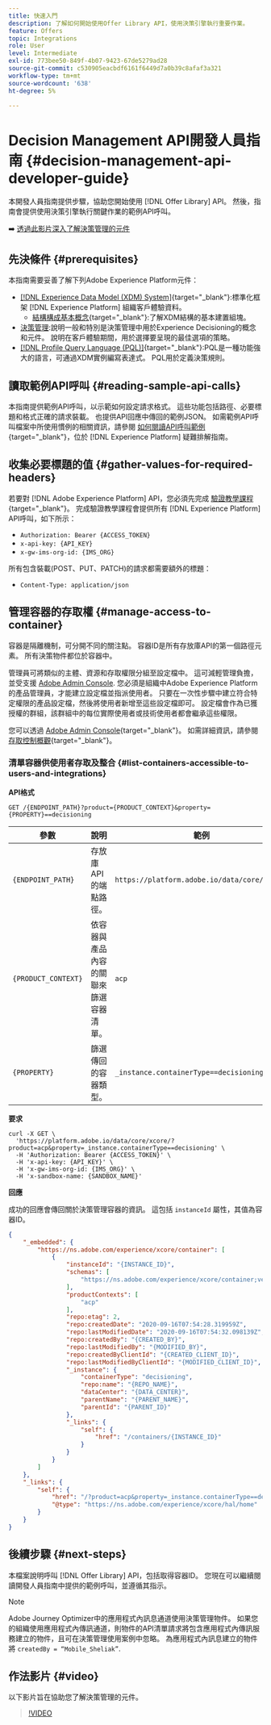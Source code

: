 ```yaml
---
title: 快速入門
description: 了解如何開始使用Offer Library API，使用決策引擎執行重要作業。
feature: Offers
topic: Integrations
role: User
level: Intermediate
exl-id: 773bee50-849f-4b07-9423-67de5279ad28
source-git-commit: c530905eacbdf6161f6449d7a0b39c8afaf3a321
workflow-type: tm+mt
source-wordcount: '638'
ht-degree: 5%

---
```


# Decision Management API開發人員指南 {#decision-management-api-developer-guide}

本開發人員指南提供步驟，協助您開始使用 [!DNL Offer Library] API。 然後，指南會提供使用決策引擎執行關鍵作業的範例API呼叫。

➡️ [透過此影片深入了解決策管理的元件](#video)

## 先決條件 {#prerequisites}

本指南需要妥善了解下列Adobe Experience Platform元件：

* [[!DNL Experience Data Model (XDM) System]](https://experienceleague.adobe.com/docs/experience-platform/xdm/home.html?lang=zh-Hant){target=&quot;_blank&quot;}:標準化框架 [!DNL Experience Platform] 組織客戶體驗資料。
   * [結構構成基本概念](https://experienceleague.adobe.com/docs/experience-platform/xdm/schema/composition.html?lang=zh-Hant){target=&quot;_blank&quot;}:了解XDM結構的基本建置組塊。
* [決策管理](../../../using/offers/get-started/starting-offer-decisioning.md):說明一般和特別是決策管理中用於Experience Decisioning的概念和元件。 說明在客戶體驗期間，用於選擇要呈現的最佳選項的策略。
* [[!DNL Profile Query Language (PQL)]](https://experienceleague.adobe.com/docs/experience-platform/segmentation/pql/overview.html){target=&quot;_blank&quot;}:PQL是一種功能強大的語言，可通過XDM實例編寫表達式。 PQL用於定義決策規則。

## 讀取範例API呼叫 {#reading-sample-api-calls}

本指南提供範例API呼叫，以示範如何設定請求格式。 這些功能包括路徑、必要標題和格式正確的請求裝載。 也提供API回應中傳回的範例JSON。 如需範例API呼叫檔案中所使用慣例的相關資訊，請參閱 [如何閱讀API呼叫範例](https://experienceleague.adobe.com/docs/experience-platform/landing/troubleshooting.html#how-do-i-format-an-api-request){target=&quot;_blank&quot;}，位於 [!DNL Experience Platform] 疑難排解指南。

## 收集必要標題的值 {#gather-values-for-required-headers}

若要對 [!DNL Adobe Experience Platform] API，您必須先完成 [驗證教學課程](https://experienceleague.adobe.com/docs/experience-platform/landing/platform-apis/api-authentication.html){target=&quot;_blank&quot;}。 完成驗證教學課程會提供所有 [!DNL Experience Platform] API呼叫，如下所示：

* `Authorization: Bearer {ACCESS_TOKEN}`
* `x-api-key: {API_KEY}`
* `x-gw-ims-org-id: {IMS_ORG}`

所有包含裝載(POST、PUT、PATCH)的請求都需要額外的標題：

* `Content-Type: application/json`

## 管理容器的存取權 {#manage-access-to-container}

容器是隔離機制，可分開不同的關注點。 容器ID是所有存放庫API的第一個路徑元素。 所有決策物件都位於容器中。

管理員可將類似的主體、資源和存取權限分組至設定檔中。 這可減輕管理負擔，並受支援 [Adobe Admin Console](https://adminconsole.adobe.com/). 您必須是組織中Adobe Experience Platform的產品管理員，才能建立設定檔並指派使用者。 只要在一次性步驟中建立符合特定權限的產品設定檔，然後將使用者新增至這些設定檔即可。 設定檔會作為已獲授權的群組，該群組中的每位實際使用者或技術使用者都會繼承這些權限。

您可以透過 [Adobe Admin Console](https://adminconsole.adobe.com/){target=&quot;_blank&quot;}。 如需詳細資訊，請參閱 [存取控制概觀](https://experienceleague.adobe.com/docs/experience-platform/access-control/home.html?lang=zh-Hant){target=&quot;_blank&quot;}。

### 清單容器供使用者存取及整合 {#list-containers-accessible-to-users-and-integrations}

**API格式**

```http
GET /{ENDPOINT_PATH}?product={PRODUCT_CONTEXT}&property={PROPERTY}==decisioning
```

| 參數 | 說明 | 範例 |
| --------- | ----------- | ------- |
| `{ENDPOINT_PATH}` | 存放庫API的端點路徑。 | `https://platform.adobe.io/data/core/xcore/` |
| `{PRODUCT_CONTEXT}` | 依容器與產品內容的關聯來篩選容器清單。 | `acp` |
| `{PROPERTY}` | 篩選傳回的容器類型。 | `_instance.containerType==decisioning` |

**要求**

```shell
curl -X GET \
  'https://platform.adobe.io/data/core/xcore/?product=acp&property=_instance.containerType==decisioning' \
  -H 'Authorization: Bearer {ACCESS_TOKEN}' \
  -H 'x-api-key: {API_KEY}' \
  -H 'x-gw-ims-org-id: {IMS_ORG}' \
  -H 'x-sandbox-name: {SANDBOX_NAME}'
```

**回應**

成功的回應會傳回關於決策管理容器的資訊。 這包括 `instanceId` 屬性，其值為容器ID。

```json
{
    "_embedded": {
        "https://ns.adobe.com/experience/xcore/container": [
            {
                "instanceId": "{INSTANCE_ID}",
                "schemas": [
                    "https://ns.adobe.com/experience/xcore/container;version=0.5"
                ],
                "productContexts": [
                    "acp"
                ],
                "repo:etag": 2,
                "repo:createdDate": "2020-09-16T07:54:28.319959Z",
                "repo:lastModifiedDate": "2020-09-16T07:54:32.098139Z",
                "repo:createdBy": "{CREATED_BY}",
                "repo:lastModifiedBy": "{MODIFIED_BY}",
                "repo:createdByClientId": "{CREATED_CLIENT_ID}",
                "repo:lastModifiedByClientId": "{MODIFIED_CLIENT_ID}",
                "_instance": {
                    "containerType": "decisioning",
                    "repo:name": "{REPO_NAME}",
                    "dataCenter": "{DATA_CENTER}",
                    "parentName": "{PARENT_NAME}",
                    "parentId": "{PARENT_ID}"
                },
                "_links": {
                    "self": {
                        "href": "/containers/{INSTANCE_ID}"
                    }
                }
            }
        ]
    },
    "_links": {
        "self": {
            "href": "/?product=acp&property=_instance.containerType==decisioning",
            "@type": "https://ns.adobe.com/experience/xcore/hal/home"
        }
    }
}
```

## 後續步驟 {#next-steps}

本檔案說明呼叫 [!DNL Offer Library] API，包括取得容器ID。 您現在可以繼續閱讀開發人員指南中提供的範例呼叫，並遵循其指示。

>[!NOTE]
>
> Adobe Journey Optimizer中的應用程式內訊息通道使用決策管理物件。 如果您的組織使用應用程式內傳訊通道，則物件的API清單請求將包含應用程式內傳訊服務建立的物件，且可在決策管理使用案例中忽略。 為應用程式內訊息建立的物件將 `createdBy = “Mobile_Sheliak”`.

## 作法影片 {#video}

以下影片旨在協助您了解決策管理的元件。

>[!VIDEO](https://video.tv.adobe.com/v/329919?quality=12)

